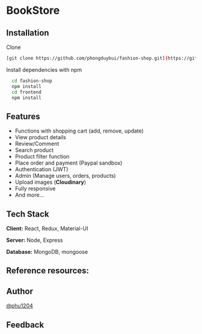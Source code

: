 
# BookStore

## Installation

Clone

```bash
[git clone https://github.com/phongduybui/fashion-shop.git](https://github.com/phu1204/BookStore.git)
```

Install dependencies with npm

```bash
  cd fashion-shop
  npm install
  cd frontend
  npm install
```
    
## Features

- Functions with shopping cart (add, remove, update)
- View product details
- Review/Comment
- Search product
- Product filter function
- Place order and payment (Paypal sandbox)
- Authentication (JWT)
- Admin (Manage users, orders, products)
- Upload images (**Cloudinary**)
- Fully responsive
- And more...

## Tech Stack

**Client:** React, Redux, Material-UI

**Server:** Node, Express

**Database:** MongoDB, mongoose

## Reference resources:


## Author

[@phu1204](https://github.com/phu1204)

## Feedback
